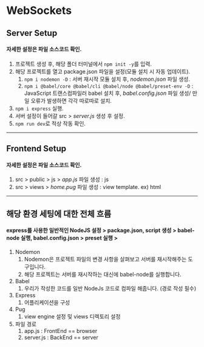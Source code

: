 # WebSockets

## Server Setup
#### 자세한 설정은 파일 소스코드 확인.
1. 프로젝트 생성 후, 해당 폴더 터미널에서 ``npm init -y``를 입력.
2. 해당 프로젝트를 열고 package.json 파일을 설정(모듈 설치 시 자동 업데이트).
   1. ``npm i nodemon -D`` : 서버 재시작 모듈 설치 후, *nodemon.json* 파일 생성.
   2. ``npm i @babel/core @babel/cli @babel/node @babel/preset-env -D`` : JavaScript 트랜스컴파일러 babel 설치  후, *babel.config.json* 파일 생성/ 만일 오류가 발생하면 각각 따로따로 설치.   
3. ```npm i express``` 실행.
4. 서버 설정이 들어갈 src > *server.js* 생성 후 설정.
5. ```npm run dev```로 적상 작동 확인.
---
## Frontend Setup
#### 자세한 설정은 파일 소스코드 확인.
1. src > public > js > *app.js* 파일 생성 : js
2. src > views > *home.pug* 파일 생성 : view template. ex) html
---
## 해당 환경 세팅에 대한 전체 흐름
#### express를 사용한 일반적인 NodeJS 설정 > package.json, script 생성 > babel-node 실행, babel.config.json > preset 실행 > 
1. Nodemon
   1. Nodemon은 프로젝트 파일의 변경 사항을 살펴보고 서버를 재시작해주는 도구입니다.
   2. 해당 프로젝트는 서버를 재시작하는 대신에 babel-node를 실행합니다.
2. Babel
   1. 우리가 작성한 코드를 일반 NodeJs 코드로 컴파일 해줍니다. (경로 작성 필수)
3. Express
   1. 어플리케이션을 구성
4. Pug
   1. view engine 설정 및 views 디렉토리 설정
5. 파일 경로
   1. app.js : FrontEnd == browser
   2. server.js : BackEnd == server

